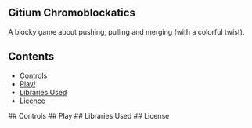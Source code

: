 ## Gitium Chromoblockatics

A blocky game about pushing, pulling and merging (with a colorful twist).

## Contents

- [Controls](#controls)
- [Play!](#play)
- [Libraries Used](#libraries)
- [Licence](#licence)

<a name="controls" />
## Controls

<a name="play" />
## Play

<a name="libraries" />
## Libraries Used

<a name="licence" />
## License
